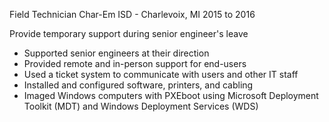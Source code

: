 Field Technician
Char-Em ISD - Charlevoix, MI
2015 to 2016

Provide temporary support during senior engineer's leave
 - Supported senior engineers at their direction
 - Provided remote and in-person support for end-users
 - Used a ticket system to communicate with users and other IT staff
 - Installed and configured software, printers, and cabling
 - Imaged Windows computers with PXEboot using Microsoft Deployment Toolkit
   (MDT) and Windows Deployment Services (WDS)
